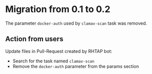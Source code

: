 # Migration from 0.1 to 0.2

The parameter `docker-auth` used by `clamav-scan` task was removed.

## Action from users

Update files in Pull-Request created by RHTAP bot:
- Search for the task named `clamav-scan`
- Remove the `docker-auth` parameter from the params section
